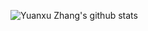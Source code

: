 ![Yuanxu Zhang's github stats](https://github-readme-stats.vercel.app/api?username=zyx898&show_icons=true&theme=radical&count_private=true&include_all_commits=true&hide=prs,contribs&show_icons=false)
